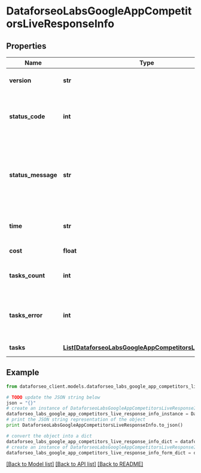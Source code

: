 # DataforseoLabsGoogleAppCompetitorsLiveResponseInfo


## Properties

Name | Type | Description | Notes
------------ | ------------- | ------------- | -------------
**version** | **str** | the current version of the API | [optional] 
**status_code** | **int** | general status code you can find the full list of the response codes here | [optional] 
**status_message** | **str** | general informational message you can find the full list of general informational messages here | [optional] 
**time** | **str** | total execution time, seconds | [optional] 
**cost** | **float** | total tasks cost, USD | [optional] 
**tasks_count** | **int** | the number of tasks in the tasks array | [optional] 
**tasks_error** | **int** | the number of tasks in the tasks array returned with an error | [optional] 
**tasks** | [**List[DataforseoLabsGoogleAppCompetitorsLiveTaskInfo]**](DataforseoLabsGoogleAppCompetitorsLiveTaskInfo.md) | array of tasks | [optional] 

## Example

```python
from dataforseo_client.models.dataforseo_labs_google_app_competitors_live_response_info import DataforseoLabsGoogleAppCompetitorsLiveResponseInfo

# TODO update the JSON string below
json = "{}"
# create an instance of DataforseoLabsGoogleAppCompetitorsLiveResponseInfo from a JSON string
dataforseo_labs_google_app_competitors_live_response_info_instance = DataforseoLabsGoogleAppCompetitorsLiveResponseInfo.from_json(json)
# print the JSON string representation of the object
print DataforseoLabsGoogleAppCompetitorsLiveResponseInfo.to_json()

# convert the object into a dict
dataforseo_labs_google_app_competitors_live_response_info_dict = dataforseo_labs_google_app_competitors_live_response_info_instance.to_dict()
# create an instance of DataforseoLabsGoogleAppCompetitorsLiveResponseInfo from a dict
dataforseo_labs_google_app_competitors_live_response_info_form_dict = dataforseo_labs_google_app_competitors_live_response_info.from_dict(dataforseo_labs_google_app_competitors_live_response_info_dict)
```
[[Back to Model list]](../README.md#documentation-for-models) [[Back to API list]](../README.md#documentation-for-api-endpoints) [[Back to README]](../README.md)


